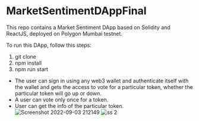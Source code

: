 # MarketSentimentDAppFinal

This repo contains a Market Sentiment DApp based on Solidity and ReactJS, deployed on Polygon Mumbai testnet.

To run this DApp, follow this steps:

1. git clone 
2. npm install
3. npm run start

- The user can sign in using any web3 wallet and authenticate itself with the wallet and gets the access to vote for a particular token, 
whether the particular token will go up or down.
- A user can vote only once for a token.
- User can get the info of the particular token.
![Screenshot 2022-09-03 212149](https://user-images.githubusercontent.com/34914837/189032347-52070bc2-ab1e-484c-a263-a86ac8b8c02c.png)
![ss 2](https://user-images.githubusercontent.com/34914837/189032349-cb717632-4e5b-4131-b39b-fe8f951253eb.png)
